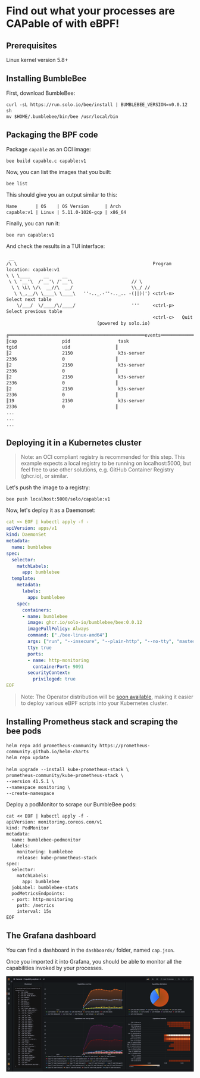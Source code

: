 # Find out what your processes are CAPable of with eBPF!

## Prerequisites

Linux kernel version 5.8+

## Installing BumbleBee

First, download BumbleBee:

```console
curl -sL https://run.solo.io/bee/install | BUMBLEBEE_VERSION=v0.0.12 sh
mv $HOME/.bumblebee/bin/bee /usr/local/bin
```

## Packaging the BPF code

Package `capable` as an OCI image:

```console
bee build capable.c capable:v1
```

Now, you can list the images that you built:

```console
bee list
```

This should give you an output similar to this:

```console
Name       | OS    | OS Version      | Arch  
capable:v1 | Linux | 5.11.0-1026-gcp | x86_64
```

Finally, you can run it:

```console
bee run capable:v1
```

And check the results in a TUI interface:

```console
 __                                                                                                            
/\ \                                                   Program location: capable:v1                            
\ \ \____     __     __                                                                                        
 \ \ '__'\  /'__'\ /'__'\                      // \                                                            
  \ \ \L\ \/\  __//\  __/                      \\_/ //                                                         
   \ \_,__/\ \____\ \____\   ''-.._.-''-.._.. -(||)(') <ctrl-n>   Select next table                            
    \/___/  \/____/\/____/                     '''     <ctrl-p>   Select previous table                        
                                                       <ctrl-c>   Quit                                         
                                  (powered by solo.io)                                                         
                                                                                                               
╔═══════════════════════════════════════════════════events════════════════════════════════════════════════════╗
║cap                 pid                  task                       tgid                 uid                 ║
║2                   2150                 k3s-server                 2336                 0                   ║
║2                   2150                 k3s-server                 2336                 0                   ║
║2                   2150                 k3s-server                 2336                 0                   ║
║2                   2150                 k3s-server                 2336                 0                   ║
║19                  2150                 k3s-server                 2336                 0                   ║
...
...
...
```

## Deploying it in a Kubernetes cluster

> Note: an OCI compliant registry is recommended for this step. This example expects a local registry to be running on localhost:5000, but feel free to use other solutions, e.g. GitHub Container Registry (ghcr.io), or similar.

Let's push the image to a registry:

```console
bee push localhost:5000/solo/capable:v1
```

Now, let's deploy it as a Daemonset:

```yaml
cat << EOF | kubectl apply -f -
apiVersion: apps/v1
kind: DaemonSet
metadata:
  name: bumblebee
spec:
  selector:
    matchLabels:
      app: bumblebee
  template:
    metadata:
      labels:
        app: bumblebee
    spec:
      containers:
      - name: bumblebee
        image: ghcr.io/solo-io/bumblebee/bee:0.0.12
        imagePullPolicy: Always
        command: ["./bee-linux-amd64"]
        args: ["run", "--insecure", "--plain-http", "--no-tty", "master:5000/solo/capable:v1"]
        tty: true
        ports:
        - name: http-monitoring
          containerPort: 9091
        securityContext:
          privileged: true
EOF
```

> Note: The Operator distribution will be [soon available](https://github.com/solo-io/bumblebee/pull/90), making it easier to deploy various eBPF scripts into your Kubernetes cluster.

## Installing Prometheus stack and scraping the bee pods

```console
helm repo add prometheus-community https://prometheus-community.github.io/helm-charts
helm repo update

helm upgrade --install kube-prometheus-stack \
prometheus-community/kube-prometheus-stack \
--version 41.5.1 \
--namespace monitoring \
--create-namespace
```

Deploy a podMonitor to scrape our BumbleBee pods:

```console
cat << EOF | kubectl apply -f -
apiVersion: monitoring.coreos.com/v1
kind: PodMonitor
metadata:
  name: bumblebee-podmonitor
  labels:
    monitoring: bumblebee
    release: kube-prometheus-stack
spec:
  selector:
    matchLabels:
      app: bumblebee
  jobLabel: bumblebee-stats
  podMetricsEndpoints:
  - port: http-monitoring
    path: /metrics
    interval: 15s
EOF
```

## The Grafana dashboard

You can find a dashboard in the `dashboards/` folder, named `cap.json`.

Once you imported it into Grafana, you should be able to monitor all the capabilities invoked by your processes.

![The Capability Exporter dashboard in Grafana](capability_exporter_dashboard.png "Capability Exporter Dashboard")
